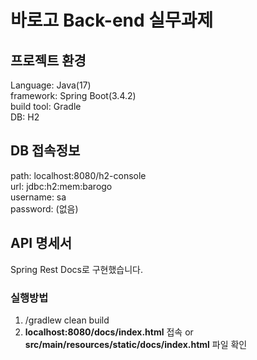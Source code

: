# 바로고 Back-end 실무과제

## 프로젝트 환경
Language: Java(17)  
framework: Spring Boot(3.4.2)  
build tool: Gradle  
DB: H2

## DB 접속정보
path: localhost:8080/h2-console  
url: jdbc:h2:mem:barogo  
username: sa  
password: (없음)

## API 명세서
Spring Rest Docs로 구현했습니다.  

### 실행방법
1. /gradlew clean build
2. **localhost:8080/docs/index.html** 접속 or **src/main/resources/static/docs/index.html** 파일 확인

